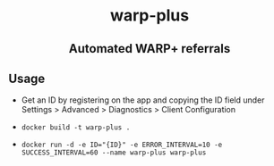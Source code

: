 <div align=center>

# warp-plus

## Automated WARP+ referrals

</div>

## Usage

-   Get an ID by registering on the app and copying the ID field under Settings > Advanced > Diagnostics > Client Configuration
-   ```
    docker build -t warp-plus .
    ```
-   ```
    docker run -d -e ID="{ID}" -e ERROR_INTERVAL=10 -e SUCCESS_INTERVAL=60 --name warp-plus warp-plus
    ```
